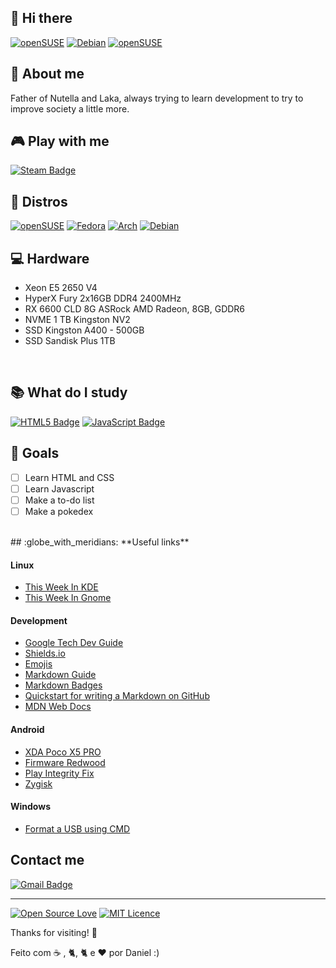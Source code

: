 ## 👋 Hi there

<!--
**danieldilorenzo/danieldilorenzo** is a ✨ _special_ ✨ repository because its `README.md` (this file) appears on your GitHub profile.

Here are some ideas to get you started:

- 🔭 I’m currently working on ...
- 🌱 I’m currently learning ...
- 👯 I’m looking to collaborate on ...
- 🤔 I’m looking for help with ...
- 💬 Ask me about ...
- 📫 How to reach me: ...
- 😄 Pronouns: ...
- ⚡ Fun fact: ...
-->

[![openSUSE](https://img.shields.io/badge/openSUSE-%2364B345?style=flat-square&logo=openSUSE&logoColor=white&link=https://get.opensuse.org/tumbleweed/)](https://get.opensuse.org/tumbleweed/)
[![Debian](https://img.shields.io/badge/Debian-D70A53?style=flat-square&logo=openSUSE&logoColor=white&link=debian.org)](https://debian.org)
[![openSUSE](https://img.shields.io/badge/openSUSE%20Tumbleweed-%2364B345?style=flat-square&logo=openSUSE&logoColor=white&link=https://get.opensuse.org/tumbleweed/)](https://get.opensuse.org/tumbleweed/)


## :bearded_person: **About me**

Father of Nutella and Laka, always trying to learn development to try to improve society a little more.
<br>

## :video_game: **Play with me**

[![Steam Badge](https://img.shields.io/badge/steam-%23000000.svg?style=flat-square&logo=steam&logoColor=white&link=https://steamcommunity.com/profiles/76561198144395953/)](https://steamcommunity.com/profiles/76561198144395953/)
<br> 
##  :penguin: **Distros**

[![openSUSE](https://img.shields.io/badge/openSUSE-%2364B345?style=flat-square&logo=openSUSE&logoColor=white&link=https://get.opensuse.org/tumbleweed/)](https://get.opensuse.org/tumbleweed/)
[![Fedora](https://img.shields.io/badge/Fedora-294172?style=flat-square&logo=fedora&logoColor=white&link=https://fedoraproject.org/)](https://fedoraproject.org/)
[![Arch](https://img.shields.io/badge/Arch%20Linux-1793D1?logo=arch-linux&logoColor=fff&style=flat-square&link=https://archlinux.org)](https://archlinux.org/)
[![Debian](https://img.shields.io/badge/Debian-D70A53?style=flat-square&logo=debian&logoColor=white&link=debian.org)](https://debian.org)
<br> 
## :computer: **Hardware**

- Xeon E5 2650 V4
- HyperX Fury 2x16GB DDR4 2400MHz
- RX 6600 CLD 8G ASRock AMD Radeon, 8GB, GDDR6
- NVME 1 TB Kingston NV2
- SSD Kingston A400 - 500GB
- SSD Sandisk Plus 1TB
<br>

## :books: **What do I study**

[![HTML5 Badge](https://img.shields.io/badge/html5-%23E34F26.svg?style=flat-square&logo=html5&logoColor=white)](https://www.origamid.com/curso/html-e-css-para-iniciantes)
[![JavaScript Badge](https://img.shields.io/badge/javascript-%23323330.svg??style=flat-square&logo=javascript&logoColor=%23F7DF1A&)](https://www.origamid.com/curso/javascript-completo-es6/)
<br> 

## :dart: **Goals**

- [ ] Learn HTML and CSS
- [ ] Learn Javascript
- [ ] Make a to-do list
- [ ] Make a pokedex

<br> 
## :globe_with_meridians: **Useful links**

#### Linux

- [This Week In KDE](https://pointieststick.com/")
- [This Week In Gnome](https://thisweek.gnome.org/)

#### Development

- [Google Tech Dev Guide](https://techdevguide.withgoogle.com/)
- [Shields.io](https://shields.io/badges)
- [Emojis](https://github.com/ikatyang/emoji-cheat-sheet)
- [Markdown Guide](https://www.markdownguide.org/)
- [Markdown Badges](https://github.com/Ileriayo/markdown-badges)
- [Quickstart for writing a Markdown on GitHub](https://docs.github.com/en/get-started/writing-on-github/getting-started-with-writing-and-formatting-on-github/quickstart-for-writing-on-github)
- [MDN Web Docs](https://developer.mozilla.org/pt-BR/)

#### Android

- [XDA Poco X5 PRO](https://xdaforums.com/f/xiaomi-poco-x5-pro.12721/)
- [Firmware Redwood](https://xiaomifirmwareupdater.com/archive/firmware/redwood/)
- [Play Integrity Fix](https://github.com/chiteroman/PlayIntegrityFix/releases/)
- [Zygisk](https://github.com/Dr-TSNG/ZygiskNext/releases)

#### Windows

- [Format a USB using CMD](https://www.wikihow.com/Format-a-USB-Using-Cmd)

## Contact me

[![Gmail Badge](https://img.shields.io/badge/-Gmail-c14438?style=flat-square&logo=Gmail&logoColor=white&link=mailto:danieldilorenzoferreira@gmail.com)](mailto:danieldilorenzoferreira@gmail.com)

---

[![Open Source Love](https://badges.frapsoft.com/os/v1/open-source.svg?v=103?style=flat-square)](https://github.com/ellerbrock/open-source-badges/) [![MIT Licence](https://badges.frapsoft.com/os/mit/mit.svg?v=103?style=flat-square)](https://opensource.org/licenses/mit-license.php)

Thanks for visiting! 👋

Feito com &#9749; , &#128008;, &#128008; e <g-emoji class="g-emoji" alias="heart" fallback-src="https://github.githubassets.com/images/icons/emoji/unicode/2764.png">❤️</g-emoji> por Daniel :)



<!--

Badge de <3 Software Livre

https://github.com/ellerbrock/open-source-badges

 -->
